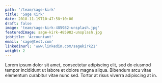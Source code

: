 ```yaml
---
path: '/team/sage-kirk'
title: 'Sage Kirk'
date: 2018-11-19T10:47:58+10:00
draft: false
image: 'team/sage-kirk-485982-unsplash.jpg'
featuredImage: sage-kirk-485982-unsplash.jpg
jobtitle: 'Accountant'
email: 'sage@test.com'
linkedinurl: 'www.linkedin.com/sagekirk21'
weight: 2
---
```


Lorem ipsum dolor sit amet, consectetur adipiscing elit, sed do eiusmod tempor incididunt ut labore et dolore magna aliqua. Bibendum arcu vitae elementum curabitur vitae nunc sed. Tortor at risus viverra adipiscing at in.
